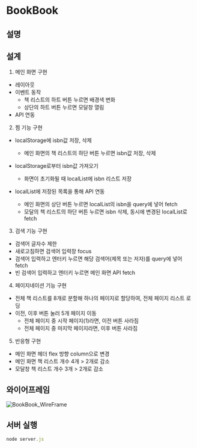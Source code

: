 # BookBook

## 설명

## 설계

1. 메인 화면 구현

- 레이아웃
- 이벤트 동작
  - 책 리스트의 하트 버튼 누르면 배경색 변화
  - 상단의 하트 버튼 누르면 모달창 열림
- API 연동

2. 찜 기능 구현

- localStorage에 isbn값 저장, 삭제
  - 메인 화면의 책 리스트의 하단 버튼 누르면 isbn값 저장, 삭제
- localStorage로부터 isbn값 가져오기
  - 화면이 초기화될 때 localList에 isbn 리스트 저장
- localList에 저장된 목록을 통해 API 연동

  - 메인 화면의 상단 버튼 누르면 localList의 isbn을 query에 넣어 fetch
  - 모달의 책 리스트의 하단 버튼 누르면 isbn 삭제, 동시에 변경된 localList로 fetch

3. 검색 기능 구현

- 검색어 글자수 제한
- 새로고침하면 검색어 입력창 focus
- 검색어 입력하고 엔터키 누르면 해당 검색어(제목 또는 저자)를 query에 넣어 fetch
- 빈 검색어 입력하고 엔터키 누르면 메인 화면 API fetch

4. 페이지네이션 기능 구현

- 전체 책 리스트를 8개로 분할해 하나의 페이지로 할당하여, 전체 페이지 리스트 로딩
- 이전, 이후 버튼 눌러 5개 페이지 이동
  - 전체 페이지 중 시작 페이지(1)라면, 이전 버튼 사라짐
  - 전체 페이지 중 마지막 페이지라면, 이후 버튼 사라짐

5. 반응형 구현

- 메인 화면 헤더 flex 방향 column으로 변경
- 메인 화면 책 리스트 개수 4개 > 2개로 감소
- 모달창 책 리스트 개수 3개 > 2개로 감소

## 와이어프레임

![BookBook_WireFrame](https://github.com/user-attachments/assets/c5a96ed5-12b5-454a-bf83-7fa0b5e8536b)

## 서버 실행

```js
node server.js
```
